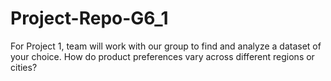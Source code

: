 # Project-Repo-G6_1
For Project 1, team will work with our group to find and analyze a dataset of your choice.
How do product preferences vary across different regions or cities?
